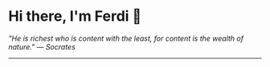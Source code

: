<h1>Hi there, I'm Ferdi 👋</h1>

<p><em>
  "He is richest who is content with the least, for content is the wealth of nature." — Socrates
</em></p>

---
